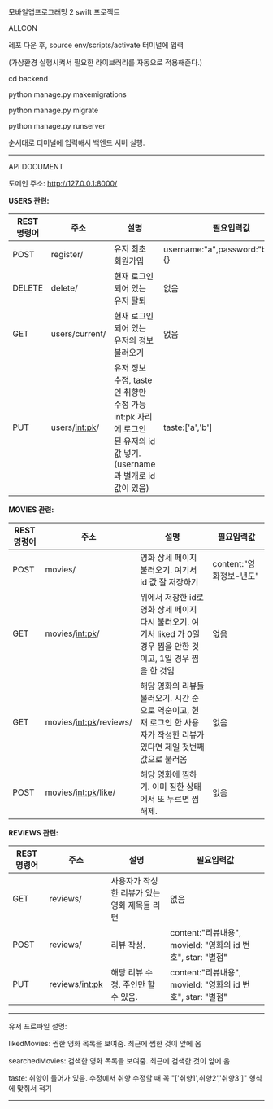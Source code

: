 모바일앱프로그래밍 2 swift 프로젝트

ALLCON

레포 다운 후, source env/scripts/activate 터미널에 입력 

(가상환경 실행시켜서 필요한 라이브러리를 자동으로 적용해준다.)

cd backend

python manage.py makemigrations

python manage.py migrate

python manage.py runserver

순서대로 터미널에 입력해서 백엔드 서버 실행.


---- 

API DOCUMENT

도메인 주소: http://127.0.0.1:8000/


**USERS 관련:**

|REST 명령어|주소|설명|필요입력값|
|----------|---|---|------------|
|POST|register/|유저 최초 회원가입|username:"a",password:"b",profile:{}|
|DELETE|delete/|현재 로그인 되어 있는 유저 탈퇴|없음|
|GET|users/current/|현재 로그인 되어 있는 유저의 정보 불러오기|없음|
|PUT|users/<int:pk>/|유저 정보 수정, taste 인 취향만 수정 가능 int:pk 자리에 로그인 된 유저의 id 값 넣기. (username 과 별개로 id 값이 있음)|taste:['a','b']|


**MOVIES 관련:**

|REST 명령어|주소|설명|필요입력값|
|-----------|---|---|----------|
|POST|movies/|영화 상세 페이지 불러오기. 여기서 id 값 잘 저장하기|content:"영화정보-년도"|
|GET|movies/<int:pk>/|위에서 저장한 id로 영화 상세 페이지 다시 불러오기. 여기서 liked 가 0일 경우 찜을 안한 것이고, 1일 경우 찜을 한 것임|없음|
|GET|movies/<int:pk>/reviews/|해당 영화의 리뷰들 불러오기. 시간 순으로 역순이고, 현재 로그인 한 사용자가 작성한 리뷰가 있다면 제일 첫번째 값으로 불러옴|없음|
|POST|movies/<int:pk>/like/|해당 영화에 찜하기. 이미 짐한 상태에서 또 누르면 찜 해제.|없음|

**REVIEWS 관련:**

|REST 명령어|주소|설명|필요입력값|
|----------|---|---|-----------|
|GET|reviews/|사용자가 작성한 리뷰가 있는 영화 제목들 리턴|없음|
|POST|reviews/|리뷰 작성. |content:"리뷰내용", movieId: "영화의 id 번호", star: "별점"|
|PUT|reviews/<int:pk>|해당 리뷰 수정. 주인만 할 수 있음.|content:"리뷰내용", movieId: "영화의 id 번호", star: "별점"|


---
유저 프로파일 설명:

likedMovies: 찜한 영화 목록을 보여줌. 최근에 찜한 것이 앞에 옴

searchedMovies: 검색한 영화 목록을 보여줌. 최근에 검색한 것이 앞에 옴

taste: 취향이 들어가 있음. 수정에서 취향 수정할 때 꼭 "['취향1',취향2','취향3']" 형식에 맞춰서 적기


---